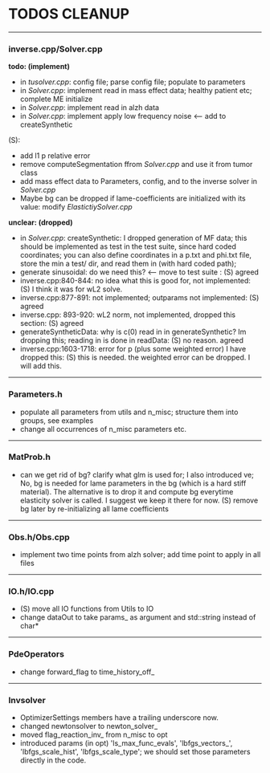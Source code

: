 # TODOS CLEANUP
---

### inverse.cpp/Solver.cpp

**todo: (implement)**
 - in _tusolver.cpp_: config file; parse config file; populate to parameters
 - in _Solver.cpp_: implement read in mass effect data; healthy patient etc; complete ME initialize
 - in _Solver.cpp_: implement read in alzh data
 - in _Solver.cpp_: implement apply low frequency noise <-- add to createSynthetic

 (S):
 - add l1 p relative error
 - remove computeSegmentation ffrom _Solver.cpp_ and use it from tumor class
 - add mass effect data to Parameters, config, and to the inverse solver in _Solver.cpp_
 - Maybe bg can be dropped if lame-coefficients are initialized with its value:  modify _ElastictiySolver.cpp_

**unclear: (dropped)**
 - in _Solver.cpp_: createSynthetic: I dropped generation of MF data; this should be implemented as test in the test suite, since hard coded coordinates; you can also define coordinates in a p.txt and phi.txt file, store the min a test/ dir, and read them in (with hard coded path);
- generate sinusoidal: do we need this? <-- move to test suite : (S) agreed
 - inverse.cpp:840-844: no idea what this is good for, not implemented: (S) I think it was for wL2 solve.
 - inverse.cpp:877-891: not implemented; outparams not implemented: (S) agreed
 - inverse.cpp: 893-920: wL2 norm, not implemented, dropped this section: (S) agreed
 - generateSyntheticData: why is c(0) read in in generateSynthetic? Im dropping this; reading in is done in readData: (S) no reason. agreed
 - inverse.cpp:1603-1718: error for p (plus some weighted error) I have dropped this: (S) this is needed. the weighted error can be dropped. I will add this.

---

 ### Parameters.h
  - populate all parameters from utils and n_misc; structure them into groups, see examples
  - change all occurrences of n_misc parameters etc.

---

### MatProb.h
- can we get rid of bg? clarify what glm is used for; I also introduced ve;
No, bg is needed for lame parameters in the bg (which is a hard stiff material). The alternative is to drop it and compute bg everytime elasticity solver is called. I suggest we keep it there for now.
(S) remove bg later by re-initializing all lame coefficients

---

### Obs.h/Obs.cpp
- implement two time points from alzh solver; add time point to apply in all files

---

### IO.h/IO.cpp
- (S) move all IO functions from Utils to IO
- change dataOut to take params_ as argument and std::string instead of char*

---
### PdeOperators
- change forward_flag to time_history_off_

---
### Invsolver
- OptimizerSettings members have a trailing underscore now.
- changed newtonsolver to newton_solver_
- moved flag_reaction_inv_ from n_misc to opt
- introduced params (in opt) 'ls_max_func_evals', 'lbfgs_vectors_', 'lbfgs_scale_hist', 'lbfgs_scale_type'; we should set those parameters directly in the code.
